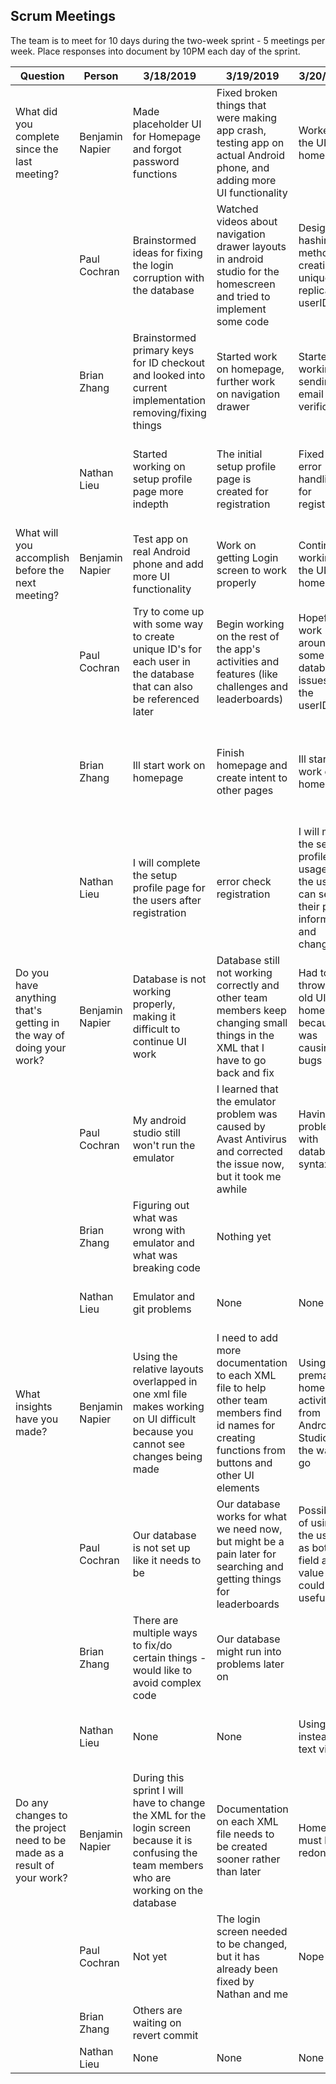 ## Scrum Meetings
The team is to meet for 10 days during the two-week sprint - 5 meetings per week. Place responses into document by 10PM each day of the sprint.

Question    |          Person                                             | 3/18/2019 | 3/19/2019 | 3/20/2019 | 3/21/2019 | 3/22/2019 | 3/25/2019 | 3/26/2019 | 3/27/2019 | 3/28/2019 | 3/29/2019 |
------------|---------------------------------------------------------------------|-----|-----|-----|-----|-----|-----|-----|----|-----|-----|                                                              
| What did you complete since the last meeting? | Benjamin Napier |   Made placeholder UI for Homepage and forgot password functions | Fixed broken things that were making app crash, testing app on actual Android phone, and adding more UI functionality | Worked on the UI for homepage | Got hit by a car | Got hit by a car | More work on the UI for homepage and linking to other UI pages | A lot of UI linking | Implemented dark mode as per Nathan's request | Changed color schemes and cleaned up code | Cleaned up code |
|            | Paul Cochran |  Brainstormed ideas for fixing the login corruption with the database | Watched videos about navigation drawer layouts in android studio for the homescreen and tried to implement some code |  Designed a hashing method for creating a unique and replicable userID |  Implemented the hashing algorithm for the database login and registration system | Fixed the login activity's database referencing  |  Constructed the database framework for creating a challenge  |  Implemented another hashing method for creating a challenge ID  |  Combined these code fragments and pushed a functional CreateChallengeActivity to GitHub  |  Fixed a problem with the database and storage of challenge IDs  |  Began working on the challenge search functionality  |
|            | Brian Zhang |  Brainstormed primary keys for ID checkout and looked into current implementation removing/fixing things | Started work on homepage, further work on navigation drawer | Started working on sending email verification | Created firebase authentication for email | Continued work on email verification and then started on pass resetting | Tried to fix email stuff | Tried different ways to store challenges - The way they are currently causes a lot of problems later on | Things were not productive today | Looked into different email services | Worked on documentation making everything spiffy | Fixed minor things with registration, login, etc.
|            | Nathan Lieu | Started working on setup profile page more indepth| The initial setup profile page is created for registration| Fixed the error handling for registration| Made the Set up profile duel usage for registration and future usage| Create a change password function and delete account function |Created the change email function|Create helper class|fix minor errors like login special characters| Add to UI of homepage| Help build database for challanges|
| What will you accomplish before the next meeting? | Benjamin Napier | Test app on real Android phone and add more UI functionality | Work on getting Login screen to work properly | Continue working on the UI for homepage | Fix my back | Get my stuff together to get working again | Get the UI linking to pages done | Dark mode implemented | Change color schemes to make UI look better | Clean up code | N/A |
|            | Paul Cochran |   Try to come up with some way to create unique ID's for each user in the database that can also be referenced later  |  Begin working on the rest of the app's activities and features (like challenges and leaderboards)  |  Hopefully work around some database issues with the userIDs  |   Implement the new functionality for user IDs with the database  |  Fix more database problems  |  Think of solutions for challenge ID problems  |  Implement the hashing algorithm  |  Create and push the activity to GitHub  |  Ponder approaches to the coachID situation  |  Start work on the challenge search activity  |
|            | Brian Zhang |   Ill start work on homepage | Finish homepage and create intent to other pages |Ill start work on homepage | Finish homepage and create intent to other pages | Start on email verification | Continue work on email verification | Having problems with verification and fire base authentication will look in to other ways to fix | Do some documentation work | Look into resetting password | Think of how to link everything with firebase | Continue work on these two | Work on documentation | Continue work on registration and password reset | Work on whatever else needs to be fixed
|            | Nathan Lieu |I will complete the setup profile page for the users after registration| error check registration| I will make the setup profile dual usage so the users can see their pass information and change it| Work on settins page| change email for settings| add a nightmode and wifi function| Created wifi and nightmode works on setting page| Create a helper class| help UI development| help construct database for challenges| 
| Do you have anything that's getting in the way of doing your work? | Benjamin Napier | Database is not working properly, making it difficult to continue UI work | Database still not working correctly and other team members keep changing small things in the XML that I have to go back and fix | Had to throw out old UI for homepage because it was causing bugs | I got hit by a car | I got hit by a car | None | No | Some confusion with database work being done by other group members | The code is very messy, some extra things are in the code | No |
|            | Paul Cochran |   My android studio still won't run the emulator  |  I learned that the emulator problem was caused by Avast Antivirus and corrected the issue now, but it took me awhile  |  Having problems with database syntax  | Nothing new  |  Having some problems pulling from GitHub  |  None  |  It's hard to write code that you can't test on your machine  |  Not sure how to get only the the document name isolated from the database  |  Not sure how the listView object works in android studio  |
|            | Brian Zhang |  Figuring out what was wrong with emulator and what was breaking code | Nothing yet
|            | Nathan Lieu | Emulator and git problems| None| None|None|Usage repetition of bundles| Bundles can't make nightmode all| Bundles|None|None|None|
| What insights have you made? | Benjamin Napier | Using the relative layouts overlapped in one xml file makes working on UI difficult because you cannot see changes being made | I need to add more documentation to each XML file to help other team members find id names for creating functions from buttons and other UI elements | Using the premade homepage activity from Android Studio is the way to go | Honda makes cars that hurt | Honda makes cars that hurt | Linking the homepage is complicated because the app keeps crashing when I try to switch activities | The navagation was crashing because intents were not bringing the extra required information to begin the intents | Nathan was actually able to implement most of the code he needed he just didn't know where to use it | Outdated classes get in the way of new things sometimes | Creating a more detailed layout of the app linking would've made the UI much easier to create in the long run |
|            | Paul Cochran |   Our database is not set up like it needs to be  |  Our database works for what we need now, but might be a pain later for searching and getting things for leaderboards  |  Possibility of using the userID as both the field and value could be useful  |  Nothing new  |  Database restructuring isn't terrible with cloud firestore  |  Still hate designing UI  |  Learned more about UI through new design  |  Nothing new  |  Finally figured out how to structure the database for searching  |  ListView could be useful for displaying challenges  |
|            | Brian Zhang |   There are multiple ways to fix/do certain things - would like to avoid complex code | Our database might run into problems later on
|            | Nathan Lieu | None| None| Using hints instead of text view| Firebase would have been a better use than firestore|Bundles need more effeicient way|None|None|None|None|None|
| Do any changes to the project need to be made as a result of your work? | Benjamin Napier | During this sprint I will have to change the XML for the login screen because it is confusing the team members who are working on the database | Documentation on each XML file needs to be created sooner rather than later | Homepage must be redone | No | No | No | Linking of UI pages will require refactoring of UI layouts | UI has gotten out of line for some pages so color schemes will have to be changed | no | no |
|            | Paul Cochran |   Not yet  |  The login screen needed to be changed, but it has already been fixed by Nathan and me |  Nope  |  Possible database restructuring  |  Nope  |  Nothing new  |  Documentation might need to be moved (Ben is on that I think)  |  Nope  |  Nothing new again  |  I think Ben might need to help me with the UI for the ListView  |
|            | Brian Zhang |  Others are waiting on revert commit | 
|            | Nathan Lieu | None|None|None|None|None|None|HelperClass|None|None|None|

